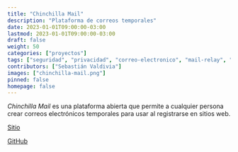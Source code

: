 ```yaml
---
title: "Chinchilla Mail"
description: "Plataforma de correos temporales"
date: 2023-01-01T09:00:00-03:00
lastmod: 2023-01-01T09:00:00-03:00
draft: false
weight: 50
categories: ["proyectos"]
tags: ["seguridad", "privacidad", "correo-electronico", "mail-relay", "chinchilla"]
contributors: ["Sebastián Valdivia"]
images: ["chinchilla-mail.png"]
pinned: false
homepage: false
---
```



_Chinchilla Mail_ es una plataforma abierta que permite a cualquier persona crear correos electrónicos temporales para usar al registrarse en sitios web.


[Sitio](https://chinchillamail.cl/)

[GitHub](https://github.com/hackerlab-uchile/chinchillamail)
